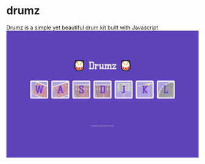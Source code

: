 # drumz
Drumz is a simple yet beautiful drum kit built with Javascript
![Drums preview image](/preview.png)
